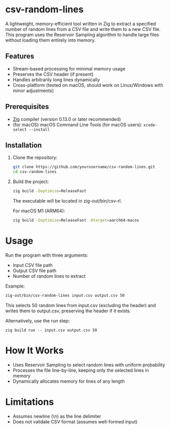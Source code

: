 # csv-random-lines

A lightweight, memory-efficient tool written in Zig to extract a specified number of random lines from a CSV file and write them to a new CSV file. This program uses the Reservoir Sampling algorithm to handle large files without loading them entirely into memory.

## Features
- Stream-based processing for minimal memory usage
- Preserves the CSV header (if present)
- Handles arbitrarily long lines dynamically
- Cross-platform (tested on macOS, should work on Linux/Windows with minor adjustments)

## Prerequisites
- [Zig](https://ziglang.org/download/) compiler (version 0.13.0 or later recommended)
- (for macOS) macOS Command Line Tools (for macOS users): `xcode-select --install`

## Installation

1. Clone the repository:
   ```bash
   git clone https://github.com/yourusername/csv-random-lines.git
   cd csv-random-lines
   ```
2. Build the project:
   ```bash
   zig build -Doptimize=ReleaseFast
   ```
   
   The executable will be located in zig-out/bin/csv-rl.

   For macOS M1 (ARM64):
   ```bash
   zig build -Doptimize=ReleaseFast -Dtarget=aarch64-macos
   ```

# Usage

Run the program with three arguments:
- Input CSV file path
- Output CSV file path
- Number of random lines to extract

Example:
```bash
zig-out/bin/csv-random-lines input.csv output.csv 50
```

This selects 50 random lines from input.csv (excluding the header) and writes them to output.csv, preserving the header if it exists.

Alternatively, use the run step:
```
zig build run -- input.csv output.csv 50
```

# How It Works

- Uses Reservoir Sampling to select random lines with uniform probability
- Processes the file line-by-line, keeping only the selected lines in memory
- Dynamically allocates memory for lines of any length

# Limitations

- Assumes newline (\n) as the line delimiter
- Does not validate CSV format (assumes well-formed input)
